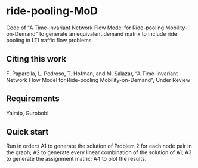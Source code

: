 # ride-pooling-MoD

Code of "A Time-invariant Network Flow Model for Ride-pooling Mobility-on-Demand" to generate an equivalent demand matrix to include ride pooling in LTI traffic flow problems

## Citing this work

F. Paparella, L. Pedroso, T. Hofman, and M. Salazar, “A Time-invariant Network Flow Model for Ride-pooling Mobility-on-Demand", Under Review

## Requirements
Yalmip, Gurobobi

## Quick start

Run in order:\\
A1 to generate the solution of Problem 2 for each node pair in the graph;
A2 to generate every linear combination of the solution of A1;
A3 to generate the assignment matrix;
A4 to plot the results.

